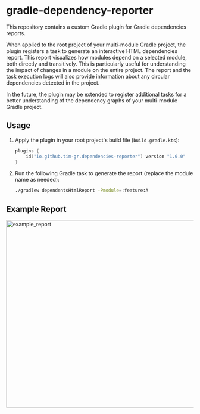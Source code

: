 # gradle-dependency-reporter

This repository contains a custom Gradle plugin for Gradle dependencies reports.

When applied to the root project of your multi-module Gradle project, the plugin registers a task
to generate an interactive HTML dependencies report. This report visualizes how modules depend on
a selected module, both directly and transitively. This is particularly useful for understanding
the impact of changes in a module on the entire project. The report and the task execution logs
will also provide information about any circular dependencies detected in the project.

In the future, the plugin may be extended to register additional tasks for a better understanding of
the dependency graphs of your multi-module Gradle project.

## Usage

1. Apply the plugin in your root project's build file (`build.gradle.kts`):

   ```kotlin
   plugins {
       id("io.github.tim-gr.dependencies-reporter") version "1.0.0"
   }
   ```
   
2. Run the following Gradle task to generate the report (replace the module name as needed):

   ```bash
   ./gradlew dependentsHtmlReport -Pmodule=:feature:A
   ```

## Example Report
<img width="756" height="504" alt="example_report" src="https://github.com/user-attachments/assets/eb917821-d123-4a32-89ab-7f235be40705" />
